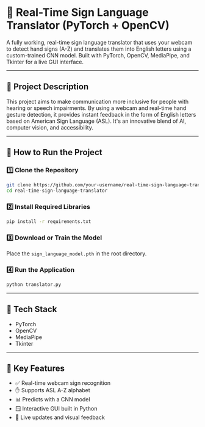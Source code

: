 
# 🧠 Real-Time Sign Language Translator (PyTorch + OpenCV)

A fully working, real-time sign language translator that uses your webcam to detect hand signs (A-Z) and translates them into English letters using a custom-trained CNN model. Built with PyTorch, OpenCV, MediaPipe, and Tkinter for a live GUI interface.

---

## 📖 Project Description

This project aims to make communication more inclusive for people with hearing or speech impairments. By using a webcam and real-time hand gesture detection, it provides instant feedback in the form of English letters based on American Sign Language (ASL). It's an innovative blend of AI, computer vision, and accessibility.

---

## 🚀 How to Run the Project

### 1️⃣ Clone the Repository
```bash
git clone https://github.com/your-username/real-time-sign-language-translator.git
cd real-time-sign-language-translator
```

### 2️⃣ Install Required Libraries
```bash
pip install -r requirements.txt
```

### 3️⃣ Download or Train the Model
Place the `sign_language_model.pth` in the root directory.

### 4️⃣ Run the Application
```bash
python translator.py
```

---

## 🧰 Tech Stack

- PyTorch
- OpenCV
- MediaPipe
- Tkinter

---

## 🌟 Key Features

- ✅ Real-time webcam sign recognition  
- ✋ Supports ASL A-Z alphabet  
- 📊 Predicts with a CNN model  
- 🪟 Interactive GUI built in Python  
- 🔁 Live updates and visual feedback  
